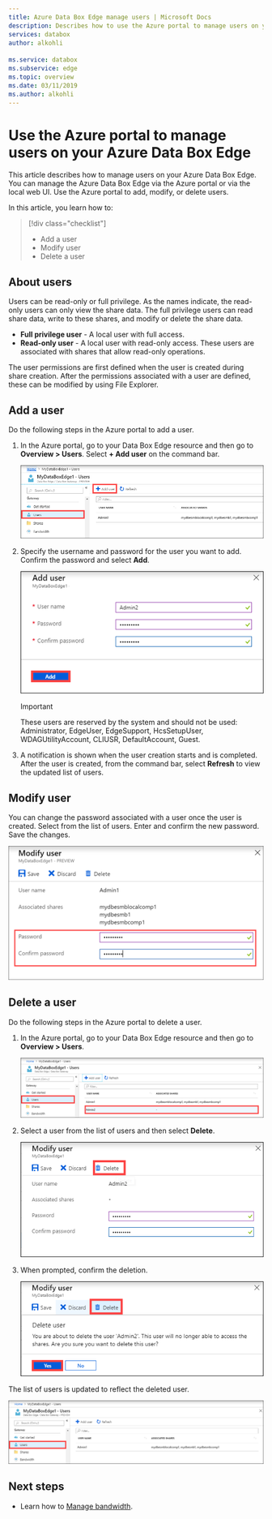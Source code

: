```yaml
---
title: Azure Data Box Edge manage users | Microsoft Docs 
description: Describes how to use the Azure portal to manage users on your Azure Data Box Edge.
services: databox
author: alkohli

ms.service: databox
ms.subservice: edge
ms.topic: overview
ms.date: 03/11/2019
ms.author: alkohli
---
```

# Use the Azure portal to manage users on your Azure Data Box Edge

This article describes how to manage users on your Azure Data Box Edge. You can manage the Azure Data Box Edge via the Azure portal or via the local web UI. Use the Azure portal to add, modify, or delete users.

In this article, you learn how to:

> [!div class="checklist"]
> * Add a user
> * Modify user
> * Delete a user

## About users

Users can be read-only or full privilege. As the names indicate, the read-only users can only view the share data. The full privilege users can read share data, write to these shares, and modify or delete the share data.

 - **Full privilege user** - A local user with full access.
 - **Read-only user** - A local user with read-only access. These users are associated with shares that allow read-only operations.

The user permissions are first defined when the user is created during share creation. After the permissions associated with a user are defined, these can be modified by using File Explorer. 


## Add a user

Do the following steps in the Azure portal to add a user.

1. In the Azure portal, go to your Data Box Edge resource and then go to **Overview > Users**. Select **+ Add user** on the command bar.

    ![Select add user](media/data-box-edge-manage-users/add-user-1.png)

2. Specify the username and password for the user you want to add. Confirm the password and select **Add**.

    ![Specify username and password](media/data-box-edge-manage-users/add-user-2.png)

    > [!IMPORTANT] 
    > These users are reserved by the system and should not be used: Administrator, EdgeUser, EdgeSupport, HcsSetupUser, WDAGUtilityAccount, CLIUSR, DefaultAccount, Guest.  

3. A notification is shown when the user creation starts and is completed. After the user is created, from the command bar, select **Refresh** to view the updated list of users.


## Modify user

You can change the password associated with a user once the user is created. Select from the list of users. Enter and confirm the new password. Save the changes.
 
![Modify user](media/data-box-edge-manage-users/modify-user-1.png)


## Delete a user

Do the following steps in the Azure portal to delete a user.


1. In the Azure portal, go to your Data Box Edge resource and then go to **Overview > Users**.

    ![Select user to delete](media/data-box-edge-manage-users/delete-user-1.png)

2. Select a user from the list of users and then select **Delete**.  

   ![Select Delete](media/data-box-edge-manage-users/delete-user-2.png)

3. When prompted, confirm the deletion. 

   ![Confirm delete](media/data-box-edge-manage-users/delete-user-3.png)

The list of users is updated to reflect the deleted user.

![Updated list of users](media/data-box-edge-manage-users/delete-user-4.png)


## Next steps

- Learn how to [Manage bandwidth](data-box-edge-manage-bandwidth-schedules.md).

